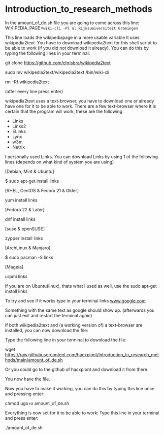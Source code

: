 # Introduction_to_research_methods

In the amount_of_de.sh file you are going to come across this line:
WIKIPEDIA_PAGE=`wiki-cli -Pl nl Rijksuniversiteit Groningen`

This line loads the wikipediapage in a more usable variable
It uses wikipedia2text.
You have to download wikipedia2text for this shell script to be able to work (if you did not download it already).
You can do this by typing the following lines in your terminal:

git clone https://github.com/chrisbra/wikipedia2text 

sudo mv wikipedia2text/wikipedia2text /bin/wiki-cli

rm -Rf wikipedia2text

(after every line press enter)

wikipedia2text uses a text-browser, you have to download one or already have one for it to be able to work.
There are a few text-browser where it is certain that the program will work, these are the following:
- Links
- Links2
- ELinks
- Lynx
- w3m
- Netrik

I personally used Links.
You can download Links by using 1 of the following lines (depends on what kind of system you are using)

[Debian, Mint & Ubuntu]

$ sudo apt-get install links

[RHEL, CentOS & Fedora 21 & Older]

yum install links

[Fedora 22 & Later]

dnf install links

[suse & openSUSE]

zypper install links

[ArchLinux & Manjaro]

$ sudo pacman -S links

[Mageia]

urpmi links

If you are on Ubuntu(linux), thats what I used as well, use the sudo apt-get install links

To try and see if it works type in your terminal
links www.google.com

Something with the same text as google should show up. (afterwards you can just exit and restart the terminal again)

If both wikipedia2text and (a working version of) a text-browser are installed, you can now download the file:

Type the following line in your terminal to download the file:

wget https://raw.githubusercontent.com/hacxpiont/Introduction_to_research_methods/main/amount_of_de.sh

Or you could go to the github of hacxpiont and download it from there.

You now have the file.

Now you have to make it working, you can do this by typing this line once and pressing enter:

chmod ugo+x amount_of_de.sh

Everything is now set for it to be able to work:
Type this line in your terminal and press enter:

./amount_of_de.sh




